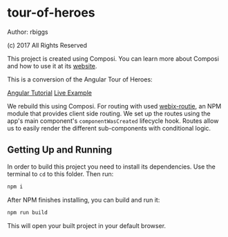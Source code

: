 tour-of-heroes
========================

Author: rbiggs 

(c) 2017 All Rights Reserved

This project is created using Composi. You can learn more about Composi and how to use it at its [website](https://github.com/composi/composi/docs/index.md).

This is a conversion of the Angular Tour of Heroes: 

[Angular Tutorial](https://angular.io/tutorial)
[Live Example](https://embed.plnkr.co/?show=preview)

We rebuild this using Composi. For routing with used [webix-routie](https://www.npmjs.com/package/webix-routie), an NPM module that provides client side routing. We set up the routes using the app's main component's `componentWasCreated` lifecycle hook. Routes allow us to easily render the different sub-components with conditional logic.

Getting Up and Running
----------------------

In order to build this project you need to install its dependencies. Use the terminal to `cd` to this folder. Then run:

```sh
npm i
```

After NPM finishes installing, you can build and run it:

```sh
npm run build
```

This will open your built project in your default browser. 

